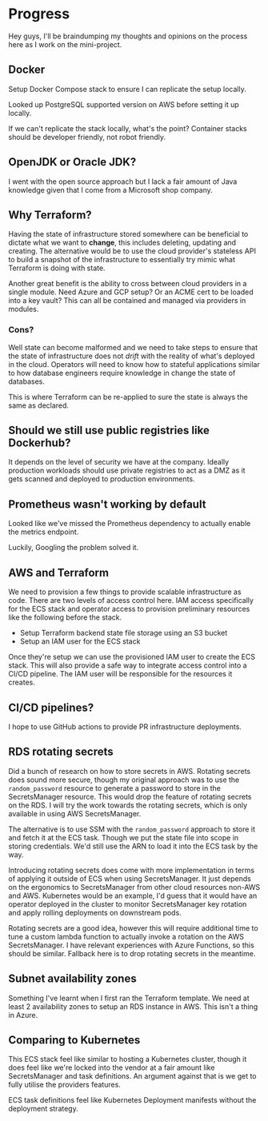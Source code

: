 # Progress

Hey guys, I'll be braindumping my thoughts and opinions on the process here as I work on the mini-project.

## Docker

Setup Docker Compose stack to ensure I can replicate the setup locally.

Looked up PostgreSQL supported version on AWS before setting it up locally.

If we can't replicate the stack locally, what's the point? Container stacks should be developer friendly, not robot friendly.

## OpenJDK or Oracle JDK?

I went with the open source approach but I lack a fair amount of Java knowledge given that I come from a Microsoft shop company.

## Why Terraform?

Having the state of infrastructure stored somewhere can be beneficial to dictate what we want to **change**, this includes deleting, updating and creating. The alternative would be to use the cloud provider's stateless API to build a snapshot of the infrastructure to essentially try mimic what Terraform is doing with state.

Another great benefit is the ability to cross between cloud providers in a single module. Need Azure and GCP setup? Or an ACME cert to be loaded into a key vault? This can all be contained and managed via providers in modules.

### Cons?

Well state can become malformed and we need to take steps to ensure that the state of infrastructure does not *drift* with the reality of what's deployed in the cloud. Operators will need to know how to stateful applications similar to how database engineers require knowledge in change the state of databases.

This is where Terraform can be re-applied to sure the state is always the same as declared.

## Should we still use public registries like Dockerhub?

It depends on the level of security we have at the company. Ideally production workloads should use private registries to act as a DMZ as it gets scanned and deployed to production environments.

## Prometheus wasn't working by default

Looked like we've missed the Prometheus dependency to actually enable the metrics endpoint.

Luckily, Googling the problem solved it.

## AWS and Terraform

We need to provision a few things to provide scalable infrastructure as code. There are two levels of access control here. IAM access specifically for the ECS stack and operator access to provision preliminary resources like the following before the stack.

- Setup Terraform backend state file storage using an S3 bucket
- Setup an IAM user for the ECS stack

Once they're setup we can use the provisioned IAM user to create the ECS stack. This will also provide a safe way to integrate access control into a CI/CD pipeline. The IAM user will be responsible for the resources it creates.

## CI/CD pipelines?

I hope to use GitHub actions to provide PR infrastructure deployments.

## RDS rotating secrets

Did a bunch of research on how to store secrets in AWS. Rotating secrets does sound more secure, though my original approach was to use the `random_password` resource to generate a password to store in the SecretsManager resource. This would drop the feature of rotating secrets on the RDS. I will try the work towards the rotating secrets, which is only available in using AWS SecretsManager.

The alternative is to use SSM with the `random_password` approach to store it and fetch it at the ECS task. Though we put the state file into scope in storing credentials. We'd still use the ARN to load it into the ECS task by the way.

Introducing rotating secrets does come with more implementation in terms of applying it outside of ECS when using SecretsManager. It just depends on the ergonomics to SecretsManager from other cloud resources non-AWS and AWS. Kubernetes would be an example, I'd guess that it would have an operator deployed in the cluster to monitor SecretsManager key rotation and apply rolling deployments on downstream pods.

Rotating secrets are a good idea, however this will require additional time to tune a custom lambda function to actually invoke a rotation on the AWS SecretsManager. I have relevant experiences with Azure Functions, so this should be similar. Fallback here is to drop rotating secrets in the meantime.

## Subnet availability zones

Something I've learnt when I first ran the Terraform template. We need at least 2 availability zones to setup an RDS instance in AWS. This isn't a thing in Azure.

## Comparing to Kubernetes

This ECS stack feel like similar to hosting a Kubernetes cluster, though it does feel like we're locked into the vendor at a fair amount like SecretsManager and task definitions. An argument against that is we get to fully utilise the providers features.

ECS task definitions feel like Kubernetes Deployment manifests without the deployment strategy.
